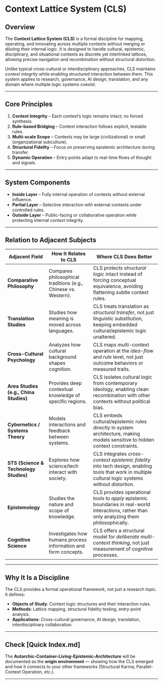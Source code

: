 # Context Lattice System (CLS)

## Overview
The **Context Lattice System (CLS)** is a formal discipline for mapping, operating, and innovating across multiple contexts without merging or diluting their internal logic. It is designed to handle cultural, epistemic, disciplinary, and situational contexts as discrete yet interlinked lattices, allowing precise navigation and recombination without structural distortion.

Unlike typical cross-cultural or interdisciplinary approaches, CLS maintains *context integrity* while enabling structured interaction between them. This system applies to research, governance, AI design, translation, and any domain where multiple logic systems coexist.

---

## Core Principles

1. **Context Integrity** – Each context’s logic remains intact; no forced synthesis.
2. **Rule-based Bridging** – Context interaction follows explicit, testable rules.
3. **Multi-scale Scope** – Contexts may be large (civilizational) or small (organizational subculture).
4. **Structural Fidelity** – Focus on preserving epistemic architecture during transfer.
5. **Dynamic Operation** – Entry points adapt to real-time flows of thought and signals.

---

## System Components

- **Inside Layer** – Fully internal operation of contexts without external influence.
- **Partial Layer** – Selective interaction with external contexts under controlled rules.
- **Outside Layer** – Public-facing or collaborative operation while protecting internal context integrity.

---

## Relation to Adjacent Subjects

| Adjacent Field | How It Relates to CLS | Where CLS Does Better |
|---|---|---|
| **Comparative Philosophy** | Compares philosophical traditions (e.g., Chinese vs. Western). | CLS protects *structural logic* intact instead of forcing conceptual equivalence, avoiding flattening subtle context rules. |
| **Translation Studies** | Studies how meaning is moved across languages. | CLS treats translation as *structural transfer*, not just linguistic substitution, keeping embedded cultural/epistemic logic unaltered. |
| **Cross-Cultural Psychology** | Analyzes how cultural background shapes cognition. | CLS maps multi-context operation at the *idea-flow* and *rule* level, not just outcome behaviors or measured traits. |
| **Area Studies (e.g., China Studies)** | Provides deep contextual knowledge of specific regions. | CLS isolates cultural logic from contemporary ideology, enabling clean recombination with other contexts without political bias. |
| **Cybernetics / Systems Theory** | Models interactions and feedback between systems. | CLS embeds cultural/epistemic rules directly in system architecture, making models sensitive to hidden context constraints. |
| **STS (Science & Technology Studies)** | Explores how science/tech interact with society. | CLS integrates *cross-context epistemic fidelity* into tech design, enabling tools that work in multiple cultural logic systems without distortion. |
| **Epistemology** | Studies the nature and scope of knowledge. | CLS provides operational tools to *apply* epistemic boundaries in real-world interactions, rather than only analyzing them philosophically. |
| **Cognitive Science** | Investigates how humans process information and form concepts. | CLS offers a structural model for *deliberate multi-context thinking*, not just measurement of cognitive processes. |

---

## Why It Is a Discipline
The CLS provides a formal operational framework, not just a research topic. It defines:
- **Objects of Study**: Context logic structures and their interaction rules.
- **Methods**: Lattice mapping, structural fidelity testing, entry-point analysis.
- **Applications**: Cross-cultural governance, AI design, translation, interdisciplinary collaboration.

---

 ## Check [Quick Index.md]
 

The **Autarchic-Container-Living-Epistemic-Architecture** will be documented as the **origin environment** — showing how the CLS emerged and how it connects to your other frameworks (Structural Karma, Parallel-Context Operation, etc.).

---



